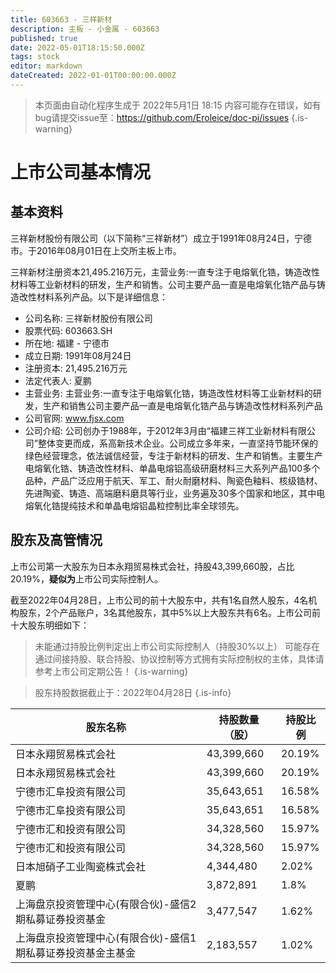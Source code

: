 ```yaml
---
title: 603663 - 三祥新材
description: 主板 - 小金属 - 603663
published: true
date: 2022-05-01T18:15:50.000Z
tags: stock
editor: markdown
dateCreated: 2022-01-01T00:00:00.000Z
---
```


> 本页面由自动化程序生成于 2022年5月1日 18:15
> 内容可能存在错误，如有bug请提交issue至：https://github.com/Eroleice/doc-pi/issues
{.is-warning}

# 上市公司基本情况

## 基本资料

三祥新材股份有限公司（以下简称“三祥新材”）成立于1991年08月24日，宁德市。于2016年08月01日在上交所主板上市。

三祥新材注册资本21,495.216万元，主营业务:一直专注于电熔氧化锆，铸造改性材料等工业新材料的研发，生产和销售。公司主要产品一直是电熔氧化锆产品与铸造改性材料系列产品。以下是详细信息：

- 公司名称: 三祥新材股份有限公司
- 股票代码: 603663.SH
- 所在地: 福建 - 宁德市
- 成立日期: 1991年08月24日
- 注册资本: 21,495.216万元
- 法定代表人: 夏鹏
- 主营业务: 主营业务:一直专注于电熔氧化锆，铸造改性材料等工业新材料的研发，生产和销售公司主要产品一直是电熔氧化锆产品与铸造改性材料系列产品
- 公司官网: www.fjsx.com
- 公司介绍: 公司创办于1988年，于2012年3月由“福建三祥工业新材料有限公司”整体变更而成，系高新技术企业。公司成立多年来，一直坚持节能环保的绿色经营理念，依法诚信经营，专注于新材料的研发、生产和销售。主要生产电熔氧化锆、铸造改性材料、单晶电熔铝高级研磨材料三大系列产品100多个品种，产品广泛应用于航天、军工、耐火耐磨材料、陶瓷色釉料、核级锆材、先进陶瓷、铸造、高端磨料磨具等行业，业务遍及30多个国家和地区，其中电熔氧化锆提纯技术和单晶电熔铝晶粒控制比率全球领先。


## 股东及高管情况

上市公司第一大股东为日本永翔贸易株式会社，持股43,399,660股，占比20.19%，**疑似为**上市公司实际控制人。

截至2022年04月28日，上市公司的前十大股东中，共有1名自然人股东，4名机构股东，2个产品账户，3名其他股东，其中5%以上大股东共有6名。上市公司前十大股东明细如下：

> 未能通过持股比例判定出上市公司实际控制人（持股30%以上）
> 可能存在通过间接持股、联合持股、协议控制等方式拥有实际控制权的主体，具体请参考上市公司定期公告！
{.is-warning}

> 股东持股数据截止于：2022年04月28日
{.is-info}

| 股东名称 | 持股数量（股） | 持股比例 |
| --- | --- | --- |
| 日本永翔贸易株式会社 | 43,399,660 | 20.19% |
| 日本永翔贸易株式会社 | 43,399,660 | 20.19% |
| 宁德市汇阜投资有限公司 | 35,643,651 | 16.58% |
| 宁德市汇阜投资有限公司 | 35,643,651 | 16.58% |
| 宁德市汇和投资有限公司 | 34,328,560 | 15.97% |
| 宁德市汇和投资有限公司 | 34,328,560 | 15.97% |
| 日本旭硝子工业陶瓷株式会社 | 4,344,480 | 2.02% |
| 夏鹏 | 3,872,891 | 1.8% |
| 上海盘京投资管理中心(有限合伙)-盛信2期私募证券投资基金 | 3,477,547 | 1.62% |
| 上海盘京投资管理中心(有限合伙)-盛信1期私募证券投资基金主基金 | 2,183,557 | 1.02% |




